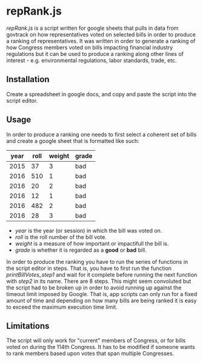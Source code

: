 # repRank.js

_repRank.js_ is a script written for google sheets that pulls in data from govtrack on how representatives voted on selected bills in order to produce  a ranking of representatives. It was written in order to generate a ranking of how Congress members voted on bills impacting financial industry regulations but it can be used to produce a ranking along other lines of interest - e.g. environmental regulations, labor standards, trade, etc.

## Installation

Create a spreadsheet in google docs, and copy and paste the script into the script editor.

## Usage

In order to produce a ranking one needs to first select a coherent set of bills and create a google sheet that is formatted like such:

|  year | roll | weight | grade |
|  ------ | ------ | ------ | ------ |
|  2015 | 37 | 3 | bad |  
|  2016 | 510 | 1 | bad |  
|  2016 | 20 | 2 | bad |  
|  2016 | 12 | 1 | bad |  
|  2016 | 482 | 2 | bad |  
|  2016 | 28 | 3 | bad |  

* _year_ is the year (or session) in which the bill was voted on.
* _roll_ is the roll number of the bill vote.
* _weight_ is a measure of how important or impactifull the bill is.
* _grade_ is whether it is regarded as a __good__ or __bad__ bill.

In order to produce the ranking you have to run the series of functions in the script editor in steps. That is, you have to first run the function _printBillVotes_step1_ and wait for it complete before running the next function with _step2_ in its name. There are 8 steps. This might seem convoluted but the script had to be broken up in order to avoid running up against the timeout limit imposed by Google. That is, app scripts can only run for a fixed amount of time and depending on how many bills are being ranked it is easy to exceed the maximum execution time limit.

## Limitations

The script will only work for "current" members of Congress, or for bills voted on during the 114th Congress. It has to be modified if someone wants to rank members based upon votes that span multiple Congresses.
